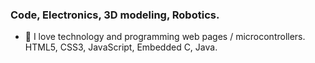 ### Code, Electronics, 3D modeling, Robotics.

- 🌱 I love technology and programming web pages / microcontrollers.
HTML5, CSS3, JavaScript, Embedded C, Java.


